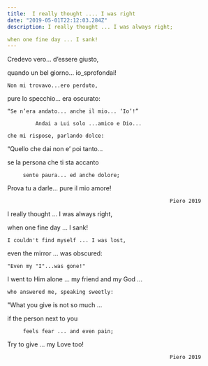 ```yaml
---
title:  I really thought .... I was right
date: "2019-05-01T22:12:03.284Z"
description: I really thought ... I was always right;

when one fine day ... I sank!
---
```

Credevo vero... d’essere giusto,  

quando un bel giorno... io_sprofondai!  

    Non mi trovavo...ero perduto,  

 pure lo specchio... era oscurato: 

    “Se n’era andato... anche il mio... ‘Io’!” 

             Andai a Lui solo ...amico e Dio...  

    che mi rispose, parlando dolce:  

“Quello che dai non e’ poi tanto... 

 se la persona che ti sta accanto 

         sente paura... ed anche dolore; 

Prova tu a darle... pure il mio amore! 

                                                        Piero 2019 

 

I really thought ... I was always right, 

when one fine day ... I sank! 

    I couldn't find myself ... I was lost, 

even the mirror ... was obscured: 

    "Even my "I"...was gone!" 

 I went to Him alone ... my friend and my God ... 

    who answered me, speaking sweetly: 

"What you give is not so much ...  

if the person next to you 

         feels fear ... and even pain;  

Try to give ... my Love too! 

                                                        Piero 2019
